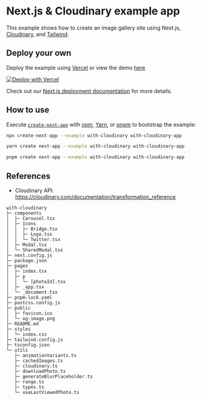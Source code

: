 # Next.js & Cloudinary example app

This example shows how to create an image gallery site using Next.js, [Cloudinary](https://cloudinary.com), and [Tailwind](https://tailwindcss.com).

## Deploy your own

Deploy the example using [Vercel](https://vercel.com?utm_source=github&utm_medium=readme&utm_campaign=next-example) or view the demo [here](https://nextconf-images.vercel.app/)

[![Deploy with Vercel](https://vercel.com/button)](https://vercel.com/new/clone?repository-url=https://github.com/vercel/next.js/tree/canary/examples/with-cloudinary&project-name=nextjs-image-gallery&repository-name=with-cloudinary&env=NEXT_PUBLIC_CLOUDINARY_CLOUD_NAME,CLOUDINARY_API_KEY,CLOUDINARY_API_SECRET,CLOUDINARY_FOLDER&envDescription=API%20Keys%20from%20Cloudinary%20needed%20to%20run%20this%20application.)

Check out our [Next.js deployment documentation](https://nextjs.org/docs/deployment) for more details.

## How to use

Execute [`create-next-app`](https://github.com/vercel/next.js/tree/canary/packages/create-next-app) with [npm](https://docs.npmjs.com/cli/init), [Yarn](https://yarnpkg.com/lang/en/docs/cli/create/), or [pnpm](https://pnpm.io) to bootstrap the example:

```bash
npx create-next-app --example with-cloudinary with-cloudinary-app
```

```bash
yarn create next-app --example with-cloudinary with-cloudinary-app
```

```bash
pnpm create next-app --example with-cloudinary with-cloudinary-app
```

## References

- Cloudinary API: https://cloudinary.com/documentation/transformation_reference

```
with-cloudinary
├─ components
│  ├─ Carousel.tsx
│  ├─ Icons
│  │  ├─ Bridge.tsx
│  │  ├─ Logo.tsx
│  │  └─ Twitter.tsx
│  ├─ Modal.tsx
│  └─ SharedModal.tsx
├─ next.config.js
├─ package.json
├─ pages
│  ├─ index.tsx
│  ├─ p
│  │  └─ [photoId].tsx
│  ├─ _app.tsx
│  └─ _document.tsx
├─ pnpm-lock.yaml
├─ postcss.config.js
├─ public
│  ├─ favicon.ico
│  └─ og-image.png
├─ README.md
├─ styles
│  └─ index.css
├─ tailwind.config.js
├─ tsconfig.json
└─ utils
   ├─ animationVariants.ts
   ├─ cachedImages.ts
   ├─ cloudinary.ts
   ├─ downloadPhoto.ts
   ├─ generateBlurPlaceholder.ts
   ├─ range.ts
   ├─ types.ts
   └─ useLastViewedPhoto.ts

```